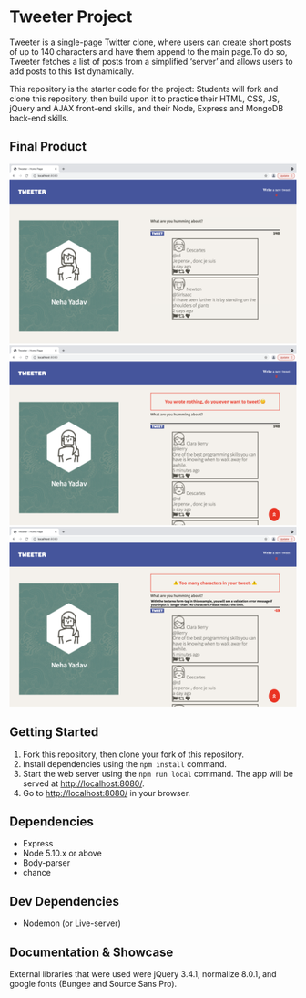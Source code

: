 # Tweeter Project

Tweeter is a single-page Twitter clone, where users can create short posts of up to 140 characters and have them append to the main page.To do so, Tweeter fetches a list of posts from a simplified ‘server’ and allows users to add posts to this list dynamically.

This repository is the starter code for the project: Students will fork and clone this repository, then build upon it to practice their HTML, CSS, JS, jQuery and AJAX front-end skills, and their Node, Express and MongoDB back-end skills.
## Final Product

!["Screenshot of Main Page"](https://github.com/NehaYadav903/tweeter/blob/7c07c4c2af6cfbe037b4771a013bf9ba1315ecec/public/images/Main%20Page.png)
!["Screenshot of Error Page1"](https://github.com/NehaYadav903/tweeter/blob/7c07c4c2af6cfbe037b4771a013bf9ba1315ecec/public/images/Error%20Page1.png)
!["Screenshot of Error Page2"](https://github.com/NehaYadav903/tweeter/blob/7c07c4c2af6cfbe037b4771a013bf9ba1315ecec/public/images/Error%20Page%202.png)

## Getting Started

1. Fork this repository, then clone your fork of this repository.
2. Install dependencies using the `npm install` command.
3. Start the web server using the `npm run local` command. The app will be served at <http://localhost:8080/>.
4. Go to <http://localhost:8080/> in your browser.

## Dependencies

- Express
- Node 5.10.x or above
- Body-parser
- chance

## Dev Dependencies

- Nodemon (or Live-server)

## Documentation & Showcase

External libraries that were used were jQuery 3.4.1, normalize 8.0.1, and google fonts (Bungee and Source Sans Pro).